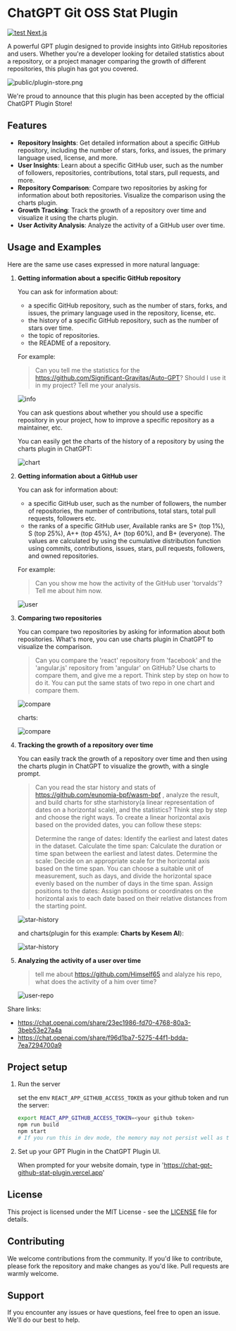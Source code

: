 # ChatGPT Git OSS Stat Plugin

[![test Next.js](https://github.com/yunwei37/ChatGPT-github-stat-plugin/actions/workflows/nextjs.yml/badge.svg)](https://github.com/yunwei37/ChatGPT-github-stat-plugin/actions/workflows/nextjs.yml)

A powerful GPT plugin designed to provide insights into GitHub repositories and users. Whether you're a developer looking for detailed statistics about a repository, or a project manager comparing the growth of different repositories, this plugin has got you covered.

![public/plugin-store.png](public/plugin-store.png)

We're proud to announce that this plugin has been accepted by the official ChatGPT Plugin Store!

## Features

- **Repository Insights**: Get detailed information about a specific GitHub repository, including the number of stars, forks, and issues, the primary language used, license, and more.
- **User Insights**: Learn about a specific GitHub user, such as the number of followers, repositories, contributions, total stars, pull requests, and more.
- **Repository Comparison**: Compare two repositories by asking for information about both repositories. Visualize the comparison using the charts plugin.
- **Growth Tracking**: Track the growth of a repository over time and visualize it using the charts plugin.
- **User Activity Analysis**: Analyze the activity of a GitHub user over time.

## Usage and Examples

Here are the same use cases expressed in more natural language:

1. **Getting information about a specific GitHub repository**

    You can ask for information about:

    - a specific GitHub repository, such as the number of stars, forks, and issues, the primary language used in the repository, license, etc.
    - the history of a specific GitHub repository, such as the number of stars over time.
    - the topic of repositories.
    - the README of a repository.

    For example:

    > Can you tell me the statistics for the https://github.com/Significant-Gravitas/Auto-GPT? Should I use it in my project? Tell me your analysis.

    ![info](public/info.png)

    You can ask questions about whether you should use a specific repository in your project, how to improve a specific repository as a maintainer, etc.

    You can easily get the charts of the history of a repository by using the charts plugin in ChatGPT:

    ![chart](public/stat-chart.png)

2. **Getting information about a GitHub user**

    You can ask for information about:
    
    - a specific GitHub user, such as the number of followers, the number of repositories, the number of contributions, total stars, total pull requests, followers etc.
    - the ranks of a specific GitHub user, Available ranks are S+ (top 1%), S (top 25%), A++ (top 45%), A+ (top 60%), and B+ (everyone). The values are calculated by using the cumulative distribution function using commits, contributions, issues, stars, pull requests, followers, and owned repositories.
    
    For example:
    
    > Can you show me how the activity of the GitHub user 'torvalds'? Tell me about him now.

    ![user](public/user-info.png)

3. **Comparing two repositories**

    You can compare two repositories by asking for information about both repositories. What's more, you can use charts plugin in ChatGPT to visualize the comparison.

   > Can you compare the 'react' repository from 'facebook' and the 'angular.js' repository from 'angular' on GitHub? Use charts to compare them, and give me a report. Think step by step on how to do it. You can put the same stats of two repo in one chart and compare them.

   ![compare](public/compare.png)

   charts:

    ![compare](public/compare-chart.png)

4. **Tracking the growth of a repository over time**

    You can easily track the growth of a repository over time and then using the charts plugin in ChatGPT to visualize the growth, with a single prompt.

    > Can you read the star history and stats of https://github.com/eunomia-bpf/wasm-bpf , analyze the result, and build charts for sthe starhistory(a linear representation of dates on a horizontal scale), and the statistics? Think step by step and choose the right ways.  To create a linear horizontal axis based on the provided dates, you can follow these steps:
    > 
    > Determine the range of dates: Identify the earliest and latest dates in the dataset.
    > Calculate the time span: Calculate the duration or time span between the earliest and latest dates. 
    > Determine the scale: Decide on an appropriate scale for the horizontal axis based on the time span. You can choose a suitable unit of measurement, such as days, and divide the horizontal space evenly based on the number of days in the time span.
    > Assign positions to the dates: Assign positions or coordinates on the horizontal axis to each date based on their relative distances from the starting point.

    ![star-history](public/history.png)

    and charts(plugin for this example: **Charts by Kesem AI**):

    ![star-history](public/history-chart.png)

5. **Analyzing the activity of a user over time**

    > tell me about https://github.com/Himself65 and alalyze his repo, what does the activity of a him over time?

    ![user-repo](public/user-repo.png)

Share links:

- https://chat.openai.com/share/23ec1986-fd70-4768-80a3-3beb53e27a4a
- https://chat.openai.com/share/f96d1ba7-5275-44f1-bdda-7ea7294700a9

## Project setup

1. Run the server

    set the env `REACT_APP_GITHUB_ACCESS_TOKEN` as your github token and run the server:

    ```sh
    export REACT_APP_GITHUB_ACCESS_TOKEN=<your github token>
    npm run build
    npm start
    # If you run this in dev mode, the memory may not persist well as the server will randomly restart sometimes
    ```

2. Set up your GPT Plugin in the ChatGPT Plugin UI.

    When prompted for your website domain, type in 'https://chat-gpt-github-stat-plugin.vercel.app'

## License

This project is licensed under the MIT License - see the [LICENSE](LICENSE) file for details.

## Contributing

We welcome contributions from the community. If you'd like to contribute, please fork the repository and make changes as you'd like. Pull requests are warmly welcome.

## Support

If you encounter any issues or have questions, feel free to open an issue. We'll do our best to help.

